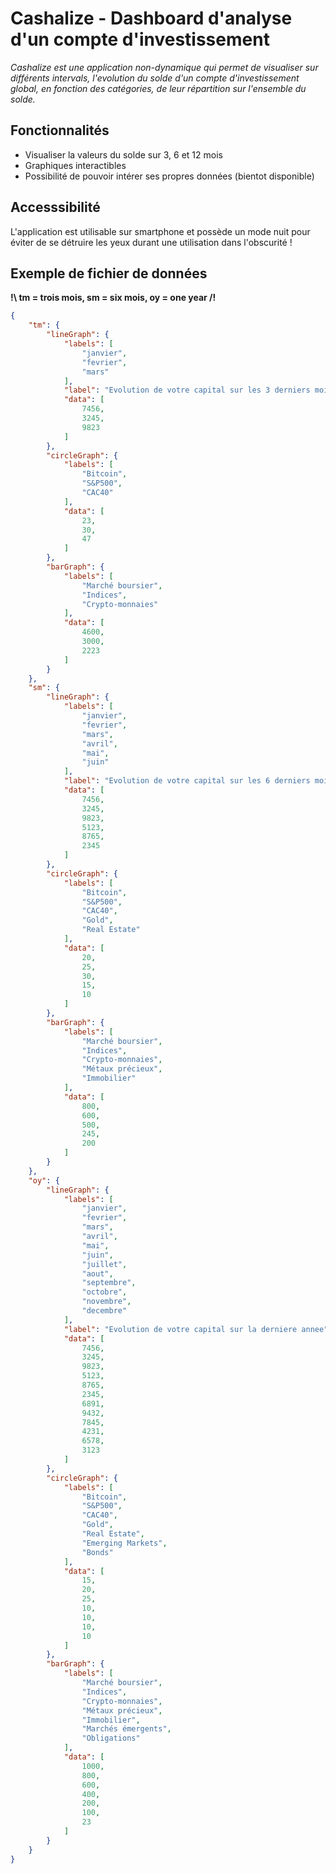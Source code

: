 # Cashalize - Dashboard d'analyse d'un compte d'investissement

*Cashalize est une application non-dynamique qui permet de visualiser sur différents intervals, l'evolution du solde d'un compte d'investissement global, en fonction des catégories, de leur répartition sur l'ensemble du solde.* 

## Fonctionnalités

- Visualiser la valeurs du solde sur 3, 6 et 12 mois
- Graphiques interactibles
- Possibilité de pouvoir intérer ses propres données (bientot disponible)

## Accesssibilité

L'application est utilisable sur smartphone et possède un mode nuit pour éviter de se détruire les yeux durant une utilisation dans l'obscurité !

## Exemple de fichier de données

**!\ tm = trois mois, sm = six mois, oy = one year /!** 

```json
{
    "tm": {
        "lineGraph": {
            "labels": [
                "janvier",
                "fevrier",
                "mars"
            ],
            "label": "Evolution de votre capital sur les 3 derniers mois",
            "data": [
                7456,
                3245,
                9823
            ]
        },
        "circleGraph": {
            "labels": [
                "Bitcoin",
                "S&P500",
                "CAC40"
            ],
            "data": [
                23,
                30,
                47
            ]
        },
        "barGraph": {
            "labels": [
                "Marché boursier",
                "Indices",
                "Crypto-monnaies"
            ],
            "data": [
                4600,
                3000,
                2223
            ]
        }
    },
    "sm": {
        "lineGraph": {
            "labels": [
                "janvier",
                "fevrier",
                "mars",
                "avril",
                "mai",
                "juin"
            ],
            "label": "Evolution de votre capital sur les 6 derniers mois",
            "data": [
                7456,
                3245,
                9823,
                5123,
                8765,
                2345
            ]
        },
        "circleGraph": {
            "labels": [
                "Bitcoin",
                "S&P500",
                "CAC40",
                "Gold",
                "Real Estate"
            ],
            "data": [
                20,
                25,
                30,
                15,
                10
            ]
        },
        "barGraph": {
            "labels": [
                "Marché boursier",
                "Indices",
                "Crypto-monnaies",
                "Métaux précieux",
                "Immobilier"
            ],
            "data": [
                800,
                600,
                500,
                245,
                200
            ]
        }
    },
    "oy": {
        "lineGraph": {
            "labels": [
                "janvier",
                "fevrier",
                "mars",
                "avril",
                "mai",
                "juin",
                "juillet",
                "aout",
                "septembre",
                "octobre",
                "novembre",
                "decembre"
            ],
            "label": "Evolution de votre capital sur la derniere annee",
            "data": [
                7456,
                3245,
                9823,
                5123,
                8765,
                2345,
                6891,
                9432,
                7845,
                4231,
                6578,
                3123
            ]
        },
        "circleGraph": {
            "labels": [
                "Bitcoin",
                "S&P500",
                "CAC40",
                "Gold",
                "Real Estate",
                "Emerging Markets",
                "Bonds"
            ],
            "data": [
                15,
                20,
                25,
                10,
                10,
                10,
                10
            ]
        },
        "barGraph": {
            "labels": [
                "Marché boursier",
                "Indices",
                "Crypto-monnaies",
                "Métaux précieux",
                "Immobilier",
                "Marchés émergents",
                "Obligations"
            ],
            "data": [
                1000,
                800,
                600,
                400,
                200,
                100,
                23
            ]
        }
    }
}
```
